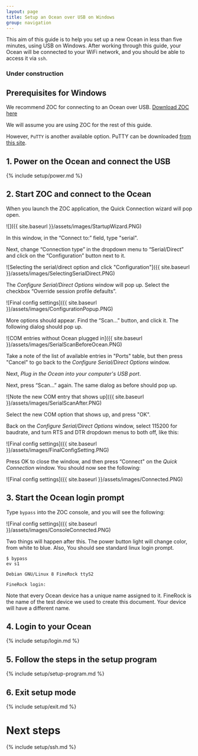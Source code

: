 ```yaml
---
layout: page
title: Setup an Ocean over USB on Windows
group: navigation
---
```

This aim of this guide is to help you set up a new Ocean in less than five minutes, using USB on Windows.  After working through this guide, your Ocean will be connected to your WiFi network, and you should be able to access it via `ssh`.

<h3>Under construction</h3>

## Prerequisites for Windows

We recommend ZOC for connecting to an Ocean over USB.  [Download ZOC here](http://www.emtec.com/zoc/)

We will assume you are using ZOC for the rest of this guide.

However, `PuTTY` is another available option.  PuTTY can be downloaded [from this site](http://www.putty.org/).


## 1. Power on the Ocean and connect the USB

{% include setup/power.md %}

## 2. Start ZOC and connect to the Ocean

When you launch the ZOC application, the Quick Connection wizard will pop open.  

![]({{ site.baseurl }}/assets/images/StartupWizard.PNG)

In this window, in the “Connect to:” field, type "serial".

Next, change “Connection type” in the dropdown menu to “Serial/Direct” and click on the “Configuration” button next to it.

![Selecting the serial/direct option and click "Configuration"]({{ site.baseurl }}/assets/images/SelectingSerialDirect.PNG)

The *Configure Serial/Direct Options* window will pop up.  Select the checkbox “Override session profile defaults”.

![Final config settings]({{ site.baseurl }}/assets/images/ConfigurationPopup.PNG)

More options should appear.  Find the “Scan...” button, and click it.  The following dialog should pop up.

![COM entries without Ocean plugged in]({{ site.baseurl }}/assets/images/SerialScanBeforeOcean.PNG)

Take a note of the list of available entries in "Ports" table, but then press "Cancel" to go back to the *Configure Serial/Direct Options* window.

Next, *Plug in the Ocean into your computer's USB port*.

Next, press “Scan...” again.  The same dialog as before should pop up.  

![Note the new COM entry that shows up]({{ site.baseurl }}/assets/images/SerialScanAfter.PNG)

Select the new COM option that shows up, and press "OK".

Back on the *Configure Serial/Direct Options* window, select 115200 for baudrate, and turn RTS and DTR dropdown menus to both off, like this:

![Final config settings]({{ site.baseurl }}/assets/images/FinalConfigSetting.PNG)

Press OK to close the window, and then press “Connect" on the *Quick Connection* window.  You should now see the following:

![Final config settings]({{ site.baseurl }}/assets/images/Connected.PNG)



## 3. Start the Ocean login prompt

Type `bypass` into the ZOC console, and you will see the following:

![Final config settings]({{ site.baseurl }}/assets/images/ConsoleConnected.PNG)

Two things will happen after this. The power button light will change color, from white to blue. Also, You should see standard linux login prompt.

    $ bypass
    ev s1

    Debian GNU/Linux 8 FineRock ttyS2

    FineRock login:

Note that every Ocean device has a unique name assigned to it. FineRock is the name of the test device we used to create this document. Your device will have a different name.

## 4. Login to your Ocean

{% include setup/login.md %}

## 5. Follow the steps in the setup program

{% include setup/setup-program.md %}

## 6. Exit setup mode

{% include setup/exit.md %}


# Next steps

{% include setup/ssh.md %}
